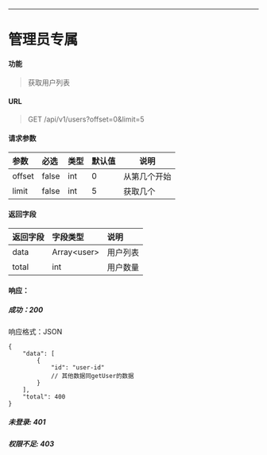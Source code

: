 -----------
# 管理员专属
#### 功能

> 获取用户列表

#### URL

> GET /api/v1/users?offset=0&limit=5

#### 请求参数

|参数|必选|类型|默认值|说明|
|:----- |:-------|:------|:-----|----- |
|offset|false|int|0| 从第几个开始|
|limit|false|int|5| 获取几个|

#### 返回字段
|返回字段|字段类型|说明 |
|:----- |:------|:----------------------------- |
|data | Array\<user> | 用户列表 |
|total | int | 用户数量 |

#### 响应：
##### 成功：200
响应格式：JSON
```
{
	"data": [
		{
			"id": "user-id"
			// 其他数据同getUser的数据
		}
	],
	"total": 400
}
```
##### 未登录: 401
##### 权限不足: 403
